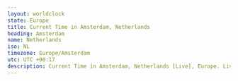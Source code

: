```yaml
---
layout: worldclock
state: Europe
title: Current Time in Amsterdam, Netherlands
heading: Amsterdam
name: Netherlands
iso: NL
timezone: Europe/Amsterdam
utc: UTC +00:17
description: Current Time in Amsterdam, Netherlands [Live], Europe. Live update now time in Amsterdam, timezone Europe/Amsterdam, UTC +00:17, Country ISO code & Current Local Time.
---
```


